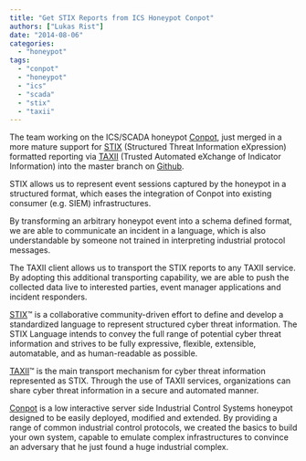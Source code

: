 ```yaml
---
title: "Get STIX Reports from ICS Honeypot Conpot"
authors: ["Lukas Rist"]
date: "2014-08-06"
categories: 
  - "honeypot"
tags: 
  - "conpot"
  - "honeypot"
  - "ics"
  - "scada"
  - "stix"
  - "taxii"
---
```


The team working on the ICS/SCADA honeypot [Conpot](http://conpot.org), just merged in a more mature support for [STIX](https://stix.mitre.org/) (Structured Threat Information eXpression) formatted reporting via [TAXII](https://taxii.mitre.org/) (Trusted Automated eXchange of Indicator Information) into the master branch on [Github](https://github.com/glastopf/conpot).  

STIX allows us to represent event sessions captured by the honeypot in a structured format, which eases the integration of Conpot into existing consumer (e.g. SIEM) infrastructures.  

By transforming an arbitrary honeypot event into a schema defined format, we are able to communicate an incident in a language, which is also understandable by someone not trained in interpreting industrial protocol messages.  

The TAXII client allows us to transport the STIX reports to any TAXII service. By adopting this additional transporting capability, we are able to push the collected data live to interested parties, event manager applications and incident responders.  

[STIX](https://stix.mitre.org/)™ is a collaborative community-driven effort to define and develop a standardized language to represent structured cyber threat information. The STIX Language intends to convey the full range of potential cyber threat information and strives to be fully expressive, flexible, extensible, automatable, and as human-readable as possible.  

[TAXII](https://taxii.mitre.org/)™ is the main transport mechanism for cyber threat information represented as STIX. Through the use of TAXII services, organizations can share cyber threat information in a secure and automated manner.  

[Conpot](http://conpot.org) is a low interactive server side Industrial Control Systems honeypot designed to be easily deployed, modified and extended. By providing a range of common industrial control protocols, we created the basics to build your own system, capable to emulate complex infrastructures to convince an adversary that he just found a huge industrial complex.

